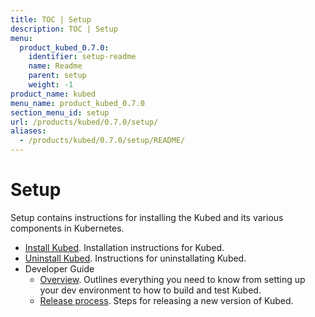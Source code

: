 ```yaml
---
title: TOC | Setup
description: TOC | Setup
menu:
  product_kubed_0.7.0:
    identifier: setup-readme
    name: Readme
    parent: setup
    weight: -1
product_name: kubed
menu_name: product_kubed_0.7.0
section_menu_id: setup
url: /products/kubed/0.7.0/setup/
aliases:
  - /products/kubed/0.7.0/setup/README/
---
```


# Setup

Setup contains instructions for installing the Kubed and its various components in Kubernetes.

- [Install Kubed](/products/kubed/0.7.0/setup/install). Installation instructions for Kubed.
- [Uninstall Kubed](/products/kubed/0.7.0/setup/uninstall). Instructions for uninstallating Kubed.
- Developer Guide
  - [Overview](/products/kubed/0.7.0/setup/developer-guide/overview). Outlines everything you need to know from setting up your dev environment to how to build and test Kubed.
  - [Release process](/products/kubed/0.7.0/setup/developer-guide/release). Steps for releasing a new version of Kubed.
